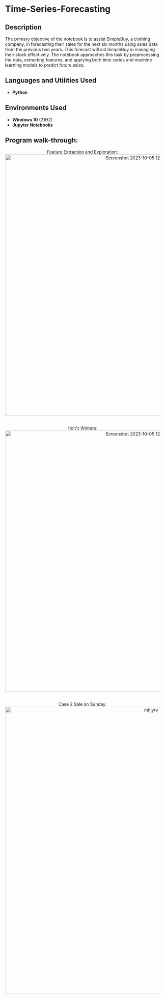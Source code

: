 # Time-Series-Forecasting

<h2>Description</h2>
The primary objective of the notebook is to assist SimpleBuy, a clothing company, in forecasting their sales for the next six months using sales data from the previous two years. This forecast will aid SimpleBuy in managing their stock effectively. The notebook approaches this task by preprocessing the data, extracting features, and applying both time series and machine learning models to predict future sales.

<br />


<h2>Languages and Utilities Used</h2>

- <b>Python</b> 

<h2>Environments Used </h2>

- <b>Windows 10</b> (21H2)
- <b>Jupyter Notebooks</b>

<h2>Program walk-through:</h2>

<p align="center">
Feature Extraction and Exploration: <br/>
 
<img width="851" alt="Screenshot 2023-10-05 124604" src="https://github.com/Decopain/Random-Forrest-Classifier-and-XGBoost-Hybrid-Ensamble-for-Binary-Classification/assets/17460080/45d72617-7169-4aa8-bef8-70d497928d29">
<br />
<br />

<p align="center">
Holt's Winters: <br/>
 
<img width="851" alt="Screenshot 2023-10-05 124604" src="https://github.com/Decopain/Random-Forrest-Classifier-and-XGBoost-Hybrid-Ensamble-for-Binary-Classification/assets/17460080/45d72617-7169-4aa8-bef8-70d497928d29">
<br />
<br />
<p align="center">
Case 2 Sale on Sunday:  <br/>

<img width="935" alt="mhjytv" src="https://github.com/Decopain/Random-Forrest-Classifier-and-XGBoost-Hybrid-Ensamble-for-Binary-Classification/assets/17460080/243a0e68-8dc2-404b-8b30-aef47854a7ae">
<br />
<br />


